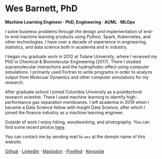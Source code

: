 # Wes Barnett, PhD

**Machine Learning Engineer · PhD, Engineering · AI/ML · MLOps**

I solve business problems through the design and implementation of end-to-end machine learning products using Python, Spark, Kubernetes, and other technologies. I have over a decade of experience in engineering, statistics, and data science both in academia and in industry.

I began my graduate work in 2012 at Tulane University, where I received my PhD in Chemical & Biomolecular Engineering (2017). There I studied supramolecular interactions and the hydrophobic effect using computer simulations. I primarily used Fortran to write programs in order to analyze output from Molecuar Dynamics and other computer simulations for my research.

After graduate school I joined Columbia University as a postdoctoral research scientist. There I used machine learning to identify high-performance gas separation membranes. I left academia in 2019 when I became a Data Science fellow with Insight Data Science, after which I joined the finance industry as a machine learning engineer.

Outside of work I enjoy hiking, woodworking, and photography. You can find some recent photos [here](https://pixelfed.social/barnett).

You can contact me by sending mail to `wes` at the domain name of this website.

[Github](https://github.com/wesbarnett) · [LinkedIn](https://linkedin.com/in/wesbarnett) · <a rel="me" href="https://fosstodon.org/@barnett">Mastodon</a> · [Pixelfed](https://pixelfed.social/barnett) · [Keyoxide](https://keyoxide.org/hkp/F7B28C61944FE30DABEEB0B01070BCC98C18BD66)
